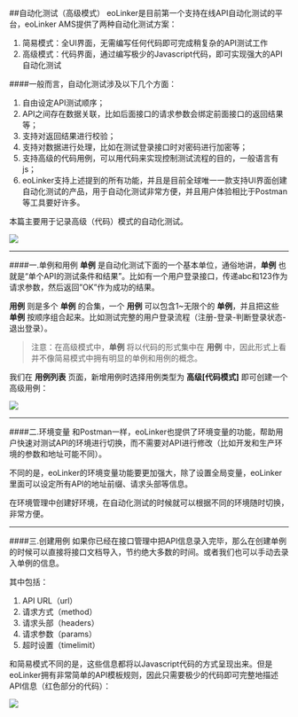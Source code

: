 ##自动化测试（高级模式）
eoLinker是目前第一个支持在线API自动化测试的平台，eoLinker AMS提供了两种自动化测试方案：
1. 简易模式：全UI界面，无需编写任何代码即可完成稍复杂的API测试工作
2. 高级模式：代码界面，通过编写极少的Javascript代码，即可实现强大的API自动化测试

####一般而言，自动化测试涉及以下几个方面：
1. 自由设定API测试顺序；
2. API之间存在数据关联，比如后面接口的请求参数会绑定前面接口的返回结果等；
3. 支持对返回结果进行校验；
4. 支持对数据进行处理，比如在测试登录接口时对密码进行加密等；
5. 支持高级的代码用例，可以用代码来实现控制测试流程的目的，一般语言有js；
6. eoLinker支持上述提到的所有功能，并且是目前全球唯一一款支持UI界面创建自动化测试的产品，用于自动化测试非常方便，并且用户体验相比于Postman等工具要好许多。

本篇主要用于记录高级（代码）模式的自动化测试。

![](http://data.eolinker.com/course/d6K3U8i6f1d0242f6346ace6a9e09acb5f4ef161c5cb91b)

------------

####一.单例和用例
**单例** 是自动化测试下面的一个基本单位，通俗地讲，**单例** 也就是“单个API的测试条件和结果”。比如有一个用户登录接口，传递abc和123作为请求参数，然后返回”OK”作为成功的结果。

**用例** 则是多个 **单例** 的合集，一个 **用例** 可以包含1~无限个的 **单例**，并且把这些 **单例** 按顺序组合起来。比如测试完整的用户登录流程（注册-登录-判断登录状态-退出登录）。

> 注意：在高级模式中，**单例** 将以代码的形式集中在 **用例** 中，因此形式上看并不像简易模式中拥有明显的单例和用例的概念。

我们在 **用例列表** 页面，新增用例时选择用例类型为 **高级[代码模式]** 即可创建一个高级用例：

![](http://data.eolinker.com/course/Fdpa3XS5fc91a20638e53049148e3112043f83f4706f84d)

------------

####二.环境变量
和Postman一样，eoLinker也提供了环境变量的功能，帮助用户快速对测试API的环境进行切换，而不需要对API进行修改（比如开发和生产环境的参数和地址可能不同）。

不同的是，eoLinker的环境变量功能要更加强大，除了设置全局变量，eoLinker里面可以设定所有API的地址前缀、请求头部等信息。

在环境管理中创建好环境，在自动化测试的时候就可以根据不同的环境随时切换，非常方便。

------------

####三.创建用例
如果你已经在接口管理中把API信息录入完毕，那么在创建单例的时候可以直接将接口文档导入，节约绝大多数的时间。或者我们也可以手动去录入单例的信息。

其中包括：
1. API URL（url）
2. 请求方式（method）
3. 请求头部（headers）
4. 请求参数（params）
5. 超时设置（timelimit）

和简易模式不同的是，这些信息都将以Javascript代码的方式呈现出来。但是eoLinker拥有非常简单的API模板规则，因此只需要极少的代码即可完整地描述API信息（红色部分的代码）：

![](http://data.eolinker.com/course/NPaCExX831827b796933d967598e632bc0546a35b72e292)
